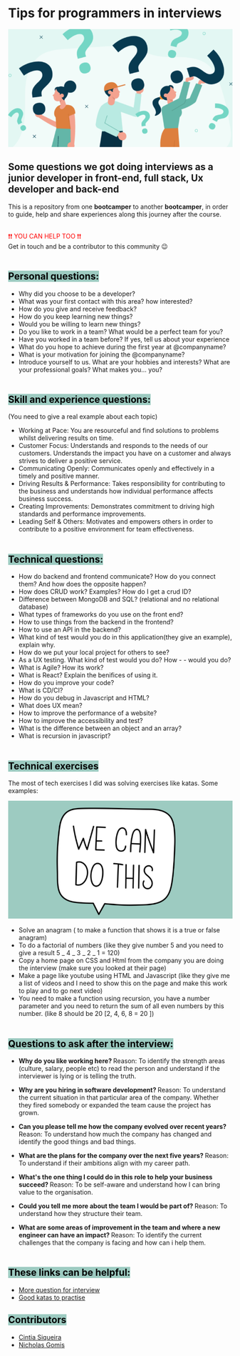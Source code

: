 # Tips for programmers in interviews

![Alt question and people](images/question.png)

## Some questions we got doing interviews as a junior developer in front-end, full stack, Ux developer and back-end <br>

This is a repository from one <b>bootcamper</b> to another <b>bootcamper</b>, in order to guide, help and share experiences along this journey after the course.<br><br>

<span style="color: red">❗❗ YOU CAN HELP TOO ❗❗ </span><br>
Get in touch and be a contributor to this community 😉<br><br>

## <span style="background-color: #9DCBC1; color: black"> Personal questions:

- Why did you choose to be a developer?
- What was your first contact with this area? how interested?
- How do you give and receive feedback?
- How do you keep learning new things?
- Would you be willing to learn new things?
- Do you like to work in a team? What would be a perfect team for you?
- Have you worked in a team before? If yes, tell us about your experience
- What do you hope to achieve during the first year at @companyname?
- What is your motivation for joining the @companyname?
- Introduce yourself to us. What are your hobbies and interests? What are your professional goals? What makes you... you?<br><br>

## <span style="background-color: #9DCBC1; color: black"> Skill and experience questions:

(You need to give a real example about each topic)

- Working at Pace: You are resourceful and find solutions to problems whilst delivering results on time.
- Customer Focus: Understands and responds to the needs of our customers. Understands the impact you have on a customer and always strives to deliver a positive service.
- Communicating Openly: Communicates openly and effectively in a timely and positive manner.
- Driving Results & Performance: Takes responsibility for contributing to the business and understands how individual performance affects business success.
- Creating Improvements: Demonstrates commitment to driving high standards and performance improvements.
- Leading Self & Others: Motivates and empowers others in order to contribute to a positive environment for team effectiveness.<br><br>

## <span style="background-color: #9DCBC1; color: black"> Technical questions:

- How do backend and frontend communicate? How do you connect them? And how does the opposite happen?
- How does CRUD work? Examples? How do I get a crud ID?
- Difference between MongoDB and SQL? (relational and no relational database)
- What types of frameworks do you use on the front end?
- How to use things from the backend in the frontend?
- How to use an API in the backend?
- What kind of test would you do in this application(they give an example), explain why.
- How do we put your local project for others to see?
- As a UX testing. What kind of test would you do? How - - would you do?
- What is Agile? How its work?
- What is React? Explain the benifices of using it.
- How do you improve your code?
- What is CD/CI?
- How do you debug in Javascript and HTML?
- What does UX mean?
- How to improve the performance of a website?
- How to improve the accessibility and test?
- What is the difference between an object and an array?
- What is recursion in javascript?<br><br>

## <span style="background-color: #9DCBC1; color: black"> Technical exercises

The most of tech exercises I did was solving exercises like katas. Some examples:

![Alt question and people](images/wecan.png)

- Solve an anagram ( to make a function that shows it is a true or false anagram)
- To do a factorial of numbers (like they give number 5 and you need to give a result 5 _ 4 _ 3 _ 2 _ 1 = 120)
- Copy a home page on CSS and Html from the company you are doing the interview (make sure you looked at their page)
- Make a page like youtube using HTML and Javascript (like they give me a list of videos and I need to show this on the page and make this work to play and to go next video)
- You need to make a function using recursion, you have a number parameter and you need to return the sum of all even numbers by this number. (like 8 should be 20 [2, 4, 6, 8 = 20 ])<br><br>

## <span style="background-color: #9DCBC1; color: black"> Questions to ask after the interview:

- <b> Why do you like working here? </b>
  Reason: To identify the strength areas (culture, salary, people etc) to read the person and understand if the interviewer is lying or is telling the truth.

- <b> Why are you hiring in software development? </b>
  Reason: To understand the current situation in that particular area of the company. Whether they fired somebody or expanded the team cause the project has grown.

- <b> Can you please tell me how the company evolved over recent years? </b>
  Reason: To understand how much the company has changed and identify the good things and bad things.

- <b>What are the plans for the company over the next five years? </b>
  Reason: To understand if their ambitions align with my career path.

- <b>What's the one thing I could do in this role to help your business succeed? </b>
  Reason: To be self-aware and understand how I can bring value to the organisation.

- <b>Could you tell me more about the team I would be part of? </b>
  Reason: To understand how they structure their team.

- <b>What are some areas of improvement in the team and where a new engineer can have an impact? </b>
  Reason: To identify the current challenges that the company is facing and how can i help them.<br><br>

## <span style="background-color: #9DCBC1; color: black"> These links can be helpful:

- [More question for interview](https://github.com/sudheerj/javascript-interview-questions)<br>
- [Good katas to practise](https://github.com/myjinxin2015/Katas-list-of-Training-JS-series)<br>

## <span style="background-color: #9DCBC1; color: black">Contributors<br>

- [Cintia Siqueira](https://github.com/ciisiq)<br>
- [Nicholas Gomis](https://github.com/NicholasGomis)
